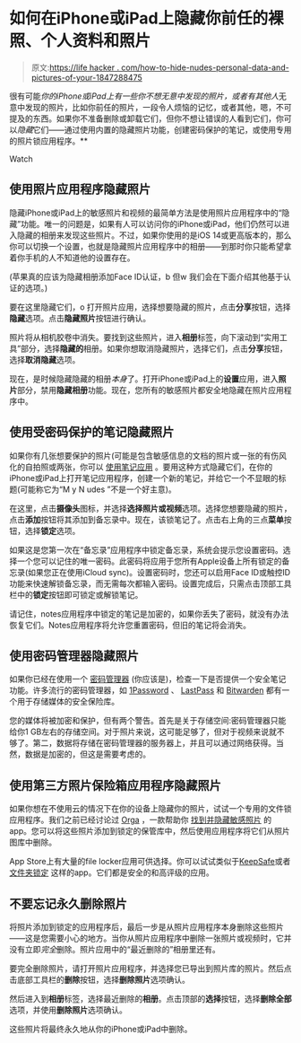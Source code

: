 # 如何在iPhone或iPad上隐藏你前任的裸照、个人资料和照片

> 原文:[https://life hacker . com/how-to-hide-nudes-personal-data-and-pictures-of-your-1847288475](https://lifehacker.com/how-to-hide-nudes-personal-data-and-pictures-of-your-1847288475)

很有可能*你的iPhone或iPad上有一些你不想无意中发现的照片，或者有其他人*无意中发现的照片，比如你前任的照片，一段令人烦恼的记忆，或者其他，嗯，不可提及的东西。如果你不准备删除或卸载它们，但你不想让错误的人看到它们，你可以*隐藏*它们——通过使用内置的隐藏照片功能，创建密码保护的笔记，或使用专用的照片锁应用程序。** 

Watch

## 使用照片应用程序隐藏照片

隐藏iPhone或iPad上的敏感照片和视频的最简单方法是使用照片应用程序中的“隐藏”功能。唯一的问题是，如果有人可以访问你的iPhone或iPad，他们仍然可以进入隐藏的相册来发现这些照片。不过，如果你使用的是iOS 14或更高版本的，那么你可以切换一个设置，也就是隐藏照片应用程序中的相册——到那时你只能希望拿着你手机的人不知道他的设置存在。

(苹果真的应该为隐藏相册添加Face ID认证，b 但w 我们会在下面介绍其他基于认证的选项。)

要在这里隐藏它们，o 打开照片应用，选择想要隐藏的照片，点击**分享**按钮，选择**隐藏**选项。点击**隐藏照片**按钮进行确认。

照片将从相机胶卷中消失。要找到这些照片，进入**相册**标签，向下滚动到“实用工具”部分，选择**隐藏的**相册。如果你想取消隐藏照片，选择它们，点击**分享**按钮，选择**取消隐藏**选项。

现在，是时候隐藏隐藏的相册*本身*了。打开iPhone或iPad上的**设置**应用，进入**照片**部分，禁用**隐藏相册**功能。现在，您所有的敏感照片都安全地隐藏在照片应用程序中。

## 使用受密码保护的笔记隐藏照片

如果你有几张想要保护的照片(可能是包含敏感信息的文档的照片或一张的有伤风化的自拍照或两张，你可以 [使用笔记应用](https://lifehacker.com/which-note-taking-app-should-i-use-for-apple-devices-1844166294) 。要用这种方式隐藏它们，在你的iPhone或iPad上打开笔记应用程序，创建一个新的笔记，并给它一个不显眼的标题(可能称它为“M y N udes ”不是一个好主意)。

在这里，点击**摄像头**图标，并选择**选择照片或视频**选项。选择您想要隐藏的照片，点击**添加**按钮将其添加到备忘录中。现在，该锁笔记了。点击右上角的三点**菜单**按钮，选择**锁定**选项。

如果这是您第一次在“备忘录”应用程序中锁定备忘录，系统会提示您设置密码。选择一个您可以记住的唯一密码。此密码将应用于您所有Apple设备上所有锁定的备忘录(如果您正在使用iCloud sync)。设置密码时，您还可以启用Face ID或触控ID功能来快速解锁备忘录，而无需每次都输入密码。设置完成后，只需点击顶部工具栏中的**锁定**按钮即可锁定或解锁笔记。

请记住，notes应用程序中锁定的笔记是加密的，如果你丢失了密码，就没有办法恢复它们。Notes应用程序将允许您重置密码，但旧的笔记将会消失。

## 使用密码管理器隐藏照片

如果你已经在使用一个 [密码管理器](https://lifehacker.com/the-five-best-password-managers-5529133) (你应该是)，检查一下是否提供一个安全笔记功能。许多流行的密码管理器，如 [1Password](https://1password.com/) 、 [LastPass](https://www.lastpass.com/) 和 [Bitwarden](https://lifehacker.com/bitwarden-is-now-the-best-free-alternative-to-lastpass-1846289833) 都有一个用于存储媒体的安全保险库。

您的媒体将被加密和保护，但有两个警告。首先是关于存储空间:密码管理器只能给你1 GB左右的存储空间。对于照片来说，这可能足够了，但对于视频来说就不够了。第二，数据将存储在密码管理器的服务器上，并且可以通过网络获得。当然，数据是加密的，但这是需要考虑的。

## 使用第三方照片保险箱应用程序隐藏照片

如果你想在不使用云的情况下在你的设备上隐藏你的照片，试试一个专用的文件锁应用程序。我们之前已经讨论过 [Orga](https://apps.apple.com/app/find-nude-text-in-pics-orga/id1305287901) ，一款帮助你 [找到并隐藏敏感照片](https://lifehacker.com/how-to-find-and-hide-your-nsfw-photos-in-ios-1833889371) 的app。您可以将这些照片添加到锁定的保管库中，然后使用应用程序将它们从照片图库中删除。

App Store上有大量的file locker应用可供选择。你可以试试类似于[KeepSafe](https://apps.apple.com/app/hide-photos-keepsafe-private/id510873505)或者 [文件夹锁定](https://apps.apple.com/au/app/folder-lock/id372925917) 这样的app。它们都是安全的和高评级的应用。

## 不要忘记永久删除照片

将照片添加到锁定的应用程序后，最后一步是从照片应用程序本身删除这些照片——这是您需要小心的地方。当你从照片应用程序中删除一张照片或视频时，它并没有立即*完全*删除。照片应用中的“最近删除的”相册里还有。

要完全删除照片，请打开照片应用程序，并选择您已导出到照片库的照片。然后点击底部工具栏的**删除**按钮，选择**删除照片**选项确认。

然后进入到**相册**标签，选择最近删除的**相册**。点击顶部的**选择**按钮，选择**删除全部**选项，并使用**删除照片**选项确认。

这些照片将最终永久地从你的iPhone或iPad中删除。